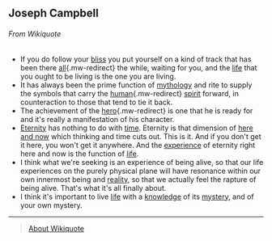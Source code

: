 ## Joseph Campbell 

###### From Wikiquote

+ If you do follow your [bliss](/wiki/Bliss "Bliss") you put yourself on a kind of track that has been there [all](/wiki/All "All"){.mw-redirect} the while, waiting for you, and the [life](/wiki/Life "Life") that you ought to be living is the one you are living.
+ It has always been the prime function of [mythology](/wiki/Mythology "Mythology") and rite to supply the symbols that carry the [human](/wiki/Human "Human"){.mw-redirect} [spirit](/wiki/Spirit "Spirit") forward, in counteraction to those that tend to tie it back.
+ The achievement of the [hero](/wiki/Hero "Hero"){.mw-redirect} is one that he is ready for and it's really a manifestation of his character. 
+ [Eternity](/wiki/Eternity "Eternity") has nothing to do with [time](/wiki/Time "Time"). Eternity is that dimension of [here and now](/wiki/Present "Present") which thinking and time cuts out. This is it. And if you don't get it here, you won't get it anywhere. And the [experience](/wiki/Experience "Experience") of eternity right here and now is the function of [life](/wiki/Life "Life"). 
+ I think what we're seeking is an experience of being alive, so that our life experiences on the purely physical plane will have resonance within our own innermost being and [reality](/wiki/Reality "Reality"), so that we actually feel the rapture of being alive. That's what it's all finally about.
+ I think it's important to live [life](/wiki/Life "Life") with a [knowledge](/wiki/Knowledge "Knowledge") of its [mystery](/wiki/Mystery "Mystery"), and of your own mystery. 

******

> [About Wikiquote](https://en.wikiquote.org/wiki/Wikiquote:About "Wikiquote:About")
